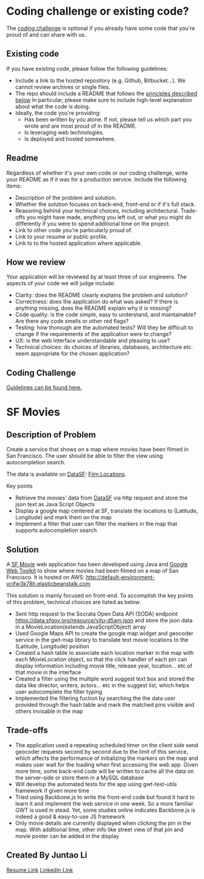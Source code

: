Coding challenge or existing code?
==================================

The [coding challenge](coding_challenge.md) is optional if you already have
some code that you're proud of and can share with us.

Existing code
-------------

If you have existing code, please follow the following guidelines:

* Include a link to the hosted repository (e.g. Github, Bitbucket...). We cannot
  review archives or single files.
* The repo should include a README that follows the [principles described
  below](#readme) In particular, please make sure to include high-level
  explanation about what the code is doing.
* Ideally, the code you're providing:
  * Has been written by you alone. If not, please tell us which part you wrote
    and are most proud of in the README.
  * Is leveraging web technologies.
  * Is deployed and hosted somewhere.

Readme
------

Regardless of whether it's your own code or our coding challenge, write your
README as if it was for a production service. Include the following items:

* Description of the problem and solution.
* Whether the solution focuses on back-end, front-end or if it's full stack.
* Reasoning behind your technical choices, including architectural. Trade-offs
  you might have made, anything you left out, or what you might do differently
  if you were to spend additional time on the project.
* Link to other code you're particularly proud of.
* Link to your resume or public profile.
* Link to to the hosted application where applicable.

How we review
-------------

Your application will be reviewed by at least three of our engineers. The
aspects of your code we will judge include:

* Clarity: does the README clearly explains the problem and solution?
* Correctness: does the application do what was asked? If there is anything
  missing, does the README explain why it is missing?
* Code quality: is the code simple, easy to understand, and maintainable?  Are
  there any code smells or other red flags?
* Testing: how thorough are the automated tests? Will they be difficult to
  change if the requirements of the application were to change?
* UX: is the web interface understandable and pleasing to use?
* Technical choices: do choices of libraries, databases, architecture etc. seem
  appropriate for the chosen application?

Coding Challenge
----------------

[Guidelines can be found here.](coding_challenge.md)


SF Movies
=========

Description of Problem
----------------------
Create a service that shows on a map where movies have been filmed in San Francisco. The user should be able to filter the view using autocompletion search.

The data is available on [DataSF](http://www.datasf.org/): [Film Locations](https://data.sfgov.org/Arts-Culture-and-Recreation-/Film-Locations-in-San-Francisco/yitu-d5am).

Key points
* Retrieve the movies' data from [DataSF](https://data.sfgov.org/Arts-Culture-and-Recreation-/Film-Locations-in-San-Francisco/yitu-d5am) via http request and store the json text as Java Script Objects
* Display a google map centered at SF, translate the locations to (Latitude, Longitude) and mark them on the map
* Implement a filter that user can filter the markers in the map that supports autocompletion search 

Solution
--------
A [SF Movie](http://default-environment-vcifw3k78h.elasticbeanstalk.com) web application has been developed using Java and [Google Web Toolkit](http://www.gwtproject.org/) to show where movies had been filmed on a map of San Francisco. It is hosted on AWS: http://default-environment-vcifw3k78h.elasticbeanstalk.com

This solution is mainly focused on front-end. To accomplish the key points of this problem, technical choices are listed as below.
* Sent http request to the Socrata Open Data API (SODA) endpoint https://data.sfgov.org/resource/yitu-d5am.json and store the json data in a MovieLocation(extends JavaScriptObject) array
* Used Google Maps API to create the google map widget and geocoder service in the gwt-map library to translate text movie locations to the (Latitude, Longitude) position
* Created a hash table to associate each location marker in the map with each MovieLocation object, so that the click handler of each pin can display information including movie title, release year, location... etc of that movie in the interface   
* Created a filter using the multiple word suggest text box and stored the data like director, writers, actors... etc in the suggest list, which helps user autocomplete the filter typing
* Implemented the filtering fuction by searching the the data user provided through the hash table and mark the matched pins visible and others invisable in the map  

Trade-offs
----------
* The application used a repeating scheduled timer on the client side send geocoder requests second by second due to the limit of this service, which affects the performance of initializing the markers on the map and makes user wait for the loading when first accessing the web app. Given more time, some back-end code will be written to cache all the data on the server-side or store them in a MySQL database
* Will develop the automated tests for the app using gwt-test-utils framework if given more time
* Tried using Backbone.js to write the front-end code but found it hard to learn it and implement the web service in one week. So a more familiar GWT is used in stead. Yet, some studies online indicates Backbone.js is indeed a good & easy-to-use JS framework
* Only movie details are currently displayed when clicking the pin in the map. With additional time, other info like street view of that pin and movie poster can be added in the display

Created By Juntao Li
--------------------
[Resume Link](https://drive.google.com/file/d/0B6JeZFJab_deX3k2Tk4ya1hVZWM/view?usp=sharing)
[Linkedin Link](https://www.linkedin.com/profile/view?id=98496805&trk=nav_responsive_tab_profile)
